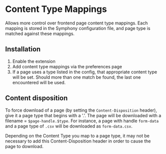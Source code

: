 # Content Type Mappings

Allows more control over frontend page content type mappings. Each mapping is stored in the Symphony configuration file, and page type is matched against these mappings.

## Installation

1. Enable the extension
2. Add content type mappings via the preferences page
3. If a page uses a type listed in the config, that appropriate content type will be set. Should more than one match be found, the last one encountered will be used.

## Content disposition

To force download of a page (by setting the `Content-Disposition` header), give it a page type that begins with a '.'. The page will be downloaded with a filename = `$page-handle.$type`. For instance, a page with handle `form-data` and a page type of `.csv` will be downloaded as `form-data.csv`.

Depending on the Content Type you map to a page type, it may not be necessary to add this Content-Disposition header in order to cause the page to download.